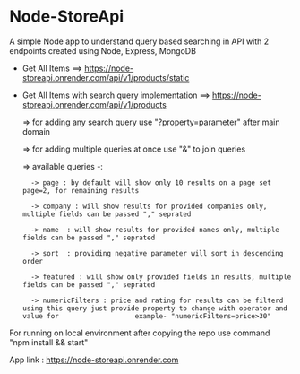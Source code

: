 # Node-StoreApi

A simple Node app to understand query based searching in API with 2 endpoints created using Node, Express, MongoDB
* Get All Items ==> https://node-storeapi.onrender.com/api/v1/products/static
* Get All Items with search query implementation ==>  https://node-storeapi.onrender.com/api/v1/products

    => for adding any search query use "?property=parameter" after main domain
    
    => for adding multiple queries at once use "&" to join queries
    
    => available queries -:
    
        -> page : by default will show only 10 results on a page set page=2, for remaining results
        
        -> company : will show results for provided companies only, multiple fields can be passed "," seprated
        
        -> name  : will show results for provided names only, multiple fields can be passed "," seprated
        
        -> sort  : providing negative parameter will sort in descending order
        
        -> featured : will show only provided fields in results, multiple fields can be passed "," seprated
        
        -> numericFilters : price and rating for results can be filterd using this query just provide property to change with operator and value for                   example- "numericFilters=price>30"
        

For running on local environment after copying the repo use command "npm install && start"

App link : https://node-storeapi.onrender.com
